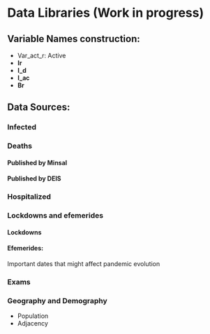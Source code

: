 # Data Libraries (Work in progress)
## Variable Names construction:
* Var_act_r: Active
* **Ir**
* **I_d**
* **I_ac**
* **Br**
## Data Sources:
### Infected

### Deaths
#### Published by Minsal

#### Published by DEIS

### Hospitalized

### Lockdowns and efemerides
#### Lockdowns

#### Efemerides: 
Important dates that might affect pandemic evolution 

### Exams



### Geography and Demography
* Population
* Adjacency 
